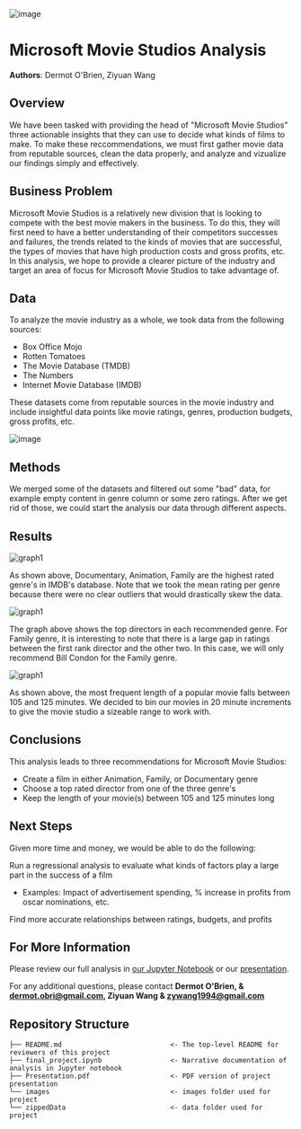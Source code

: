 ![image](https://user-images.githubusercontent.com/113948533/194441810-fe3d5932-e51b-43fa-b526-a215f6da0fad.png)



# Microsoft Movie Studios Analysis

**Authors**: Dermot O'Brien, Ziyuan Wang

## Overview

We have been tasked with providing the head of "Microsoft Movie Studios" three actionable insights that they can use to decide what kinds of films to make. To make these reccommendations, we must first gather movie data from reputable sources, clean the data properly, and analyze and vizualize our findings simply and effectively.

## Business Problem

Microsoft Movie Studios is a relatively new division that is looking to compete with the best movie makers in the business. To do this, they will first need to have a better understanding of their competitors successes and failures, the trends related to the kinds of movies that are successful, the types of movies that have high production costs and gross profits, etc. In this analysis, we hope to provide a clearer picture of the industry and target an area of focus for Microsoft Movie Studios to take advantage of.



## Data

To analyze the movie industry as a whole, we took data from the following sources:

* Box Office Mojo
* Rotten Tomatoes
* The Movie Database (TMDB)
* The Numbers
* Internet Movie Database (IMDB)

These datasets come from reputable sources in the movie industry and include insightful data points like movie ratings, genres, production budgets, gross profits, etc.

![image](https://user-images.githubusercontent.com/113948533/194442101-1c5b2b77-5947-4745-a7dd-d9c9f0201de7.png)


## Methods

We merged some of the datasets and filtered out some "bad" data, for example empty content in genre column or some zero ratings. After we get rid of those, we could start the analysis our data through different aspects.

## Results
![graph1](./images/viz1.png)

As shown above, Documentary, Animation, Family are the highest rated genre's in IMDB's database. Note that we took the mean rating per genre because there were no clear outliers that would drastically skew the data.

![graph1](./images/viz1.png)

The graph above shows the top directors in each recommended genre. For Family genre, it is interesting to note that there is a large gap in ratings between the first rank director and the other two. In this case, we will only recommend Bill Condon for the Family genre.

![graph1](./images/viz1.png)

As shown above, the most frequent length of a popular movie falls between 105 and 125 minutes. We decided to bin our movies in 20 minute increments to give the movie studio a sizeable range to work with.

## Conclusions

This analysis leads to three recommendations for Microsoft Movie Studios:

* Create a film in either Animation, Family, or Documentary genre
* Choose a top rated director from one of the three genre's
* Keep the length of your movie(s) between 105 and 125 minutes long

## Next Steps
Given more time and money, we would be able to do the following:

Run a regressional analysis to evaluate what kinds of factors play a large part in the success of a film
* Examples: Impact of advertisement spending, % increase in profits from oscar nominations, etc.

Find more accurate relationships between ratings, budgets, and profits

## For More Information

Please review our full analysis in [our Jupyter Notebook](./final_project.ipynb) or our [presentation](./DS_Project_Presentation.pdf).

For any additional questions, please contact **Dermot O'Brien, & dermot.obri@gmail.com, Ziyuan Wang & zywang1994@gmail.com**

## Repository Structure

```
├── README.md                           <- The top-level README for reviewers of this project
├── final_project.ipynb                 <- Narrative documentation of analysis in Jupyter notebook
├── Presentation.pdf                    <- PDF version of project presentation
└── images                              <- images folder used for project
└── zippedData                          <- data folder used for project
```
